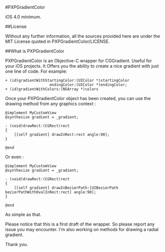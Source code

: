 
#PXPGradientColor

iOS 4.0 minimum.

##License

Without any further information, all the sources provided here are under the MIT License quoted in PXPGradientColor/LICENSE.


##What is PXPGradientColor

PXPGradientColor is an Objective-C wrapper for CGGradient. Useful for your iOS projects.
It Offers you the ability to create a nice gradient with just one line of code.
For example:

	+ (id)gradientWithStartingColor:(UIColor *)startingColor 
						endingColor:(UIColor *)endingColor;
	+ (id)gradientWithColors:(NSArray *)colors
	
Once your PXPGradientColor object has been created, you can use the drawing method from any graphics context :


	@implement MyCustomView
	@synthesize gradient = _gradient;
	
	- (void)drawRect:(CGRect)rect
	{
		[[self gradient] drawInRect:rect angle:90];
	}
	
	@end
	
Or even :

	@implement MyCustomView
	@synthesize gradient = _gradient;
	
	- (void)drawRect:(CGRect)rect
	{
		[[self gradient] drawInBezierPath:[UIBezierPath bezierPathWithOvalInRect:rect] angle:90];
	}
	
	@end
	
As simple as that.

Please notice that this is a first draft of the wrapper. So please report any issue you may encounter.
I'm also working on methods for drawing a radial gradient.

Thank you.